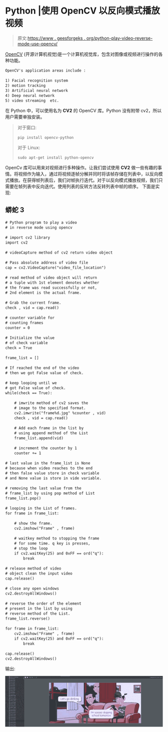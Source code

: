 # Python |使用 OpenCV 以反向模式播放视频

> 原文:[https://www . geesforgeks . org/python-play-video-reverse-mode-use-opencv/](https://www.geeksforgeeks.org/python-play-video-reverse-mode-using-opencv/)

[OpenCV](https://www.geeksforgeeks.org/set-opencv-anaconda-environment/) (开源计算机视觉)是一个计算机视觉库，包含对图像或视频进行操作的各种功能。

```
OpenCV's application areas include :

1) Facial recognition system
2) motion tracking
3) Artificial neural network
4) Deep neural network
5) video streaming  etc.
```

在 Python 中，可以使用名为 **CV2** 的 OpenCV 库。Python 没有附带 cv2，所以用户需要单独安装。

> 对于窗口:
> 
> ```
> pip install opencv-python
> ```
> 
> 对于 Linux:
> 
> ```
> sudo apt-get install python-opencv
> ```

OpenCv 库可以用来对视频进行多种操作。让我们尝试使用 **CV2** 做一些有趣的事情。将视频作为输入，通过将视频逐帧分解并同时将该帧存储在列表中，以反向模式播放。在获得帧列表后，我们对帧执行迭代。对于以反向模式播放视频，我们只需要在帧列表中反向迭代。使用列表的反转方法反转列表中帧的顺序。
下面是实现:

## 蟒蛇 3

```
# Python program to play a video
# in reverse mode using opencv

# import cv2 library
import cv2

# videoCapture method of cv2 return video object

# Pass absolute address of video file
cap = cv2.VideoCapture("video_file_location")

# read method of video object will return
# a tuple with 1st element denotes whether
# the frame was read successfully or not,
# 2nd element is the actual frame.

# Grab the current frame.
check , vid = cap.read()

# counter variable for
# counting frames
counter = 0

# Initialize the value
# of check variable
check = True

frame_list = []

# If reached the end of the video
# then we got False value of check.

# keep looping until we
# got False value of check.
while(check == True):

    # imwrite method of cv2 saves the
    # image to the specified format.
    cv2.imwrite("frame%d.jpg" %counter , vid)
    check , vid = cap.read()

    # Add each frame in the list by
    # using append method of the List
    frame_list.append(vid)

    # increment the counter by 1
    counter += 1

# last value in the frame_list is None
# because when video reaches to the end
# then false value store in check variable
# and None value is store in vide variable.

# removing the last value from the
# frame_list by using pop method of List
frame_list.pop()

# looping in the List of frames.
for frame in frame_list:

    # show the frame.
    cv2.imshow("Frame" , frame)

    # waitkey method to stopping the frame
    # for some time. q key is presses,
    # stop the loop
    if cv2.waitKey(25) and 0xFF == ord("q"):
        break

# release method of video
# object clean the input video
cap.release()

# close any open windows
cv2.destroyAllWindows()

# reverse the order of the element
# present in the list by using
# reverse method of the List.
frame_list.reverse()

for frame in frame_list:
    cv2.imshow("Frame" , frame)
    if cv2.waitKey(25) and 0xFF == ord("q"):
        break

cap.release()
cv2.destroyAllWindows()
```

输出:

![](img/afb77b4a04ef83fcc429132fd7f21867.png)